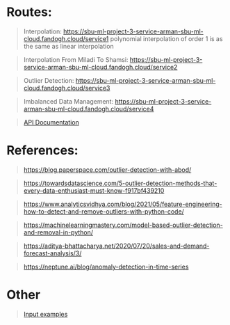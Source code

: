 # Routes:

 > Interpolation: https://sbu-ml-project-3-service-arman-sbu-ml-cloud.fandogh.cloud/service1
   > polynomial interpolation of order 1 is as the same as linear interpolation
 
 > Interpolation From Miladi To Shamsi: https://sbu-ml-project-3-service-arman-sbu-ml-cloud.fandogh.cloud/service2
 
 > Outlier Detection: https://sbu-ml-project-3-service-arman-sbu-ml-cloud.fandogh.cloud/service3
 
 > Imbalanced Data Management: https://sbu-ml-project-3-service-arman-sbu-ml-cloud.fandogh.cloud/service4
 
 > [API Documentation](https://sbu-ml-project-3-service-arman-sbu-ml-cloud.fandogh.cloud/swagger)

# References:

 > https://blog.paperspace.com/outlier-detection-with-abod/
 
 > https://towardsdatascience.com/5-outlier-detection-methods-that-every-data-enthusiast-must-know-f917bf439210
 
 > https://www.analyticsvidhya.com/blog/2021/05/feature-engineering-how-to-detect-and-remove-outliers-with-python-code/
 
 > https://machinelearningmastery.com/model-based-outlier-detection-and-removal-in-python/
 
 > https://aditya-bhattacharya.net/2020/07/20/sales-and-demand-forecast-analysis/3/
 
 > https://neptune.ai/blog/anomaly-detection-in-time-series
 
# Other

 > [Input examples](https://github.com/WuedK/CS-SBU-MachineLearning-BSc-2022/tree/98222036/submits/98222036/project3/input_outputs)
